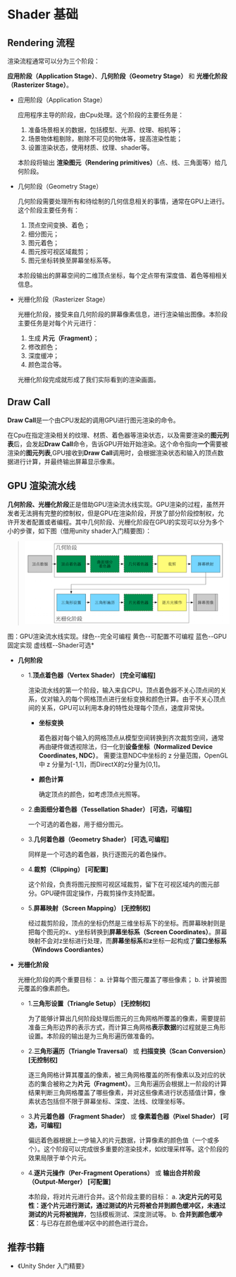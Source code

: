 Shader 基础
===

Rendering 流程
---

渲染流程通常可以分为三个阶段：

**应用阶段（Application Stage）**、**几何阶段（Geometry Stage）** 和 **光栅化阶段（Rasterizer Stage）**。

+ 应用阶段（Application Stage）
  
    应用程序主导的阶段，由Cpu处理。这个阶段的主要任务是：
    1. 准备场景相关的数据，包括模型、光源、纹理、相机等；
    2. 场景物体粗剔除，剔除不可见的物体等，提高渲染性能；
    3. 设置渲染状态，使用材质、纹理、shader等。

    本阶段将输出 **渲染图元（Rendering primitives）**（点、线、三角面等）给几何阶段。

+ 几何阶段（Geometry Stage）

    几何阶段需要处理所有和待绘制的几何信息相关的事情，通常在GPU上进行。这个阶段主要任务有：
    1. 顶点空间变换、着色；
    2. 细分图元；
    3. 图元着色；
    4. 图元按可视区域裁剪；
    5. 图元坐标转换至屏幕坐标系等。

    本阶段输出的屏幕空间的二维顶点坐标，每个定点带有深度值、着色等相相关信息。

+ 光栅化阶段（Rasterizer Stage）

    光栅化阶段，接受来自几何阶段的屏幕像素信息，进行渲染输出图像。本阶段主要任务是对每个片元进行：
    1. 生成 **片元（Fragment）**；
    2. 修改颜色；
    2. 深度缓冲；
    3. 颜色混合等。

    光栅化阶段完成就形成了我们实际看到的渲染画面。


Draw Call
---
    
  **Draw Call**是一个由CPU发起的调用GPU进行图元渲染的命令。

  在Cpu在指定渲染相关的纹理、材质、着色器等渲染状态，以及需要渲染的**图元列表**后，会发起**Draw Call**命令，告诉GPU开始开始渲染。这个命令指向**一个**需要被渲染的**图元列表**,GPU接收到**Draw Call**调用时，会根据渲染状态和输入的顶点数据进行计算，并最终输出屏幕显示像素。


GPU 渲染流水线
---

  **几何阶段、光栅化阶段**正是借助GPU渲染流水线实现。GPU渲染的过程，虽然开发者无法拥有完整的控制权，但是GPU在渲染阶段，开放了部分阶段控制权，允许开发者配置或者编程。其中几何阶段、光栅化阶段在GPU的实现可以分为多个小的步骤，如下图（借用unity shader入门精要图）：
  > ![GPU RENDERING](../../res/u3d/shader/gpurendering.png)

  图：GPU渲染流水线实现。绿色--完全可编程 黄色--可配置不可编程 蓝色--GPU固定实现 虚线框--Shader可选*

+ **几何阶段**

  - 1.**顶点着色器（Vertex Shader） [完全可编程]**

    渲染流水线的第一个阶段，输入来自CPU。顶点着色器不关心顶点间的关系，仅对输入的每个网格顶点进行坐标变换和颜色计算。由于不关心顶点间的关系，GPU可以利用本身的特性处理每个顶点，速度非常快。

    - **坐标变换**

        着色器对每个输入的网格顶点从模型空间转换到齐次裁剪空间，通常再由硬件做透视除法，归一化到**设备坐标（Normalized Device Coordinates, NDC）**。
        需要注意NDC中坐标的 z 分量范围，OpenGL中 z 分量为[-1,1]，而DirectX的z分量为[0,1]。

    - **颜色计算**

        确定顶点的颜色，如考虑顶点光照等。

  - 2.**曲面细分着色器（Tessellation Shader） [可选，可编程]**

    一个可选的着色器，用于细分图元。

  - 3.**几何着色器（Geometry Shader） [可选,可编程]**

    同样是一个可选的着色器，执行逐图元的着色操作。

  - 4.**裁剪（Clipping） [可配置]**

    这个阶段，负责将图元按照可视区域裁剪，留下在可视区域内的图元部分。GPU硬件固定操作，丹裁剪操作支持配置。

  - 5.**屏幕映射（Screen Mapping） [无控制权]**

    经过裁剪阶段，顶点的坐标仍然是三维坐标系下的坐标。而屏幕映射则是把每个图元的x、y坐标转换到**屏幕坐标系（Screen Coordinates）**。屏幕映射不会对z坐标进行处理，而**屏幕坐标系**和**z**坐标一起构成了**窗口坐标系（Windows Coordiantes）**

+ **光栅化阶段**

    光栅化阶段的两个重要目标：
        a. 计算每个图元覆盖了哪些像素；
        b. 计算被图元覆盖的像素颜色。

  - 1.**三角形设置（Triangle Setup） [无控制权]**
    
    为了能够计算出几何阶段处理后图元的三角网格所覆盖的像素，需要提前准备三角形边界的表示方式，而计算三角网格**表示数据**的过程就是三角形设置。本阶段的输出是为三角形遍历做准备的。

  - 2.**三角形遍历（Triangle Traversal）** 或 **扫描变换（Scan Conversion） [无控制权]**

    逐三角网格计算其覆盖的像素，被三角网格覆盖的所有像素以及对应的状态的集合被称之为**片元（Fragment）**。三角形遍历会根据上一阶段的计算结果判断三角网格覆盖了哪些像素，并对这些像素进行状态插值计算，像素状态包括但不限于屏幕坐标、深度、法线、纹理坐标等。

  - 3.**片元着色器（Fragment Shader）** 或 **像素着色器（Pixel Shader） [可选，可编程]**

    偏远着色器根据上一步输入的片元数据，计算像素的颜色值（一个或多个）。这个阶段可以完成很多重要的渲染技术，如纹理采样等。这个阶段的效果局限于单个片元。

  - 4.**逐片元操作（Per-Fragment Operations）** 或 **输出合并阶段（Output-Merger） [可配置]**
  
    本阶段，将对片元进行合并。这个阶段主要的目标：
        a. **决定片元的可见性：逐个片元进行测试，通过测试的片元将被合并到颜色缓冲区，未通过测试的片元将被抛弃**，包括模板测试、深度测试等。
        b. **合并到颜色缓冲区**：与已存在颜色缓冲区中的颜色进行混合。

推荐书籍
---

+ 《Unity Shder 入门精要》

   <div id="gitmentContainer"></div>
   <link rel="stylesheet" href="https://billts.site/extra_css/gitment.css">
   <script src="https://billts.site/js/gitment.js"></script>
   <script src="../../gitment.js"></script>
